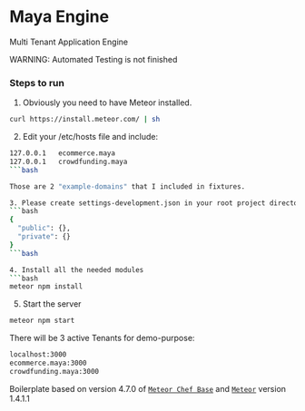 # Maya Engine
Multi Tenant Application Engine

WARNING: Automated Testing is not finished

### Steps to run

1. Obviously you need to have Meteor installed.

```bash
curl https://install.meteor.com/ | sh
```

2. Edit your /etc/hosts file and include:

```bash
127.0.0.1   ecommerce.maya
127.0.0.1   crowdfunding.maya
```bash

Those are 2 "example-domains" that I included in fixtures.

3. Please create settings-development.json in your root project directory:
```bash
{
  "public": {},
  "private": {}
}
```bash

4. Install all the needed modules
```bash
meteor npm install
```

5. Start the server
```bash
meteor npm start
```

There will be 3 active Tenants for demo-purpose:
```bash
localhost:3000
ecommerce.maya:3000
crowdfunding.maya:3000
```

Boilerplate based on version 4.7.0 of [`Meteor Chef Base`](https://themeteorchef.com/base) and [`Meteor`](https://www.meteor.com) version 1.4.1.1 

